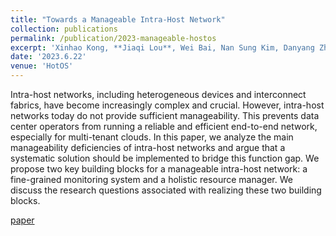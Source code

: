 ```yaml
---
title: "Towards a Manageable Intra-Host Network"
collection: publications
permalink: /publication/2023-manageable-hostos
excerpt: 'Xinhao Kong, **Jiaqi Lou**, Wei Bai, Nan Sung Kim, Danyang Zhuo. <br /> <br /> [paper](https://dl.acm.org/doi/abs/10.1145/3593856.3595890){: .btn--research}'
date: '2023.6.22'
venue: 'HotOS'
---
```


Intra-host networks, including heterogeneous devices and interconnect fabrics, have become increasingly complex and crucial. However, intra-host networks today do not provide sufficient manageability. This prevents data center operators from running a reliable and efficient end-to-end network, especially for multi-tenant clouds. In this paper, we analyze the main manageability deficiencies of intra-host networks and argue that a systematic solution should be implemented to bridge this function gap. We propose two key building blocks for a manageable intra-host network: a fine-grained monitoring system and a holistic resource manager. We discuss the research questions associated with realizing these two building blocks.

[paper](https://dl.acm.org/doi/abs/10.1145/3593856.3595890) 
